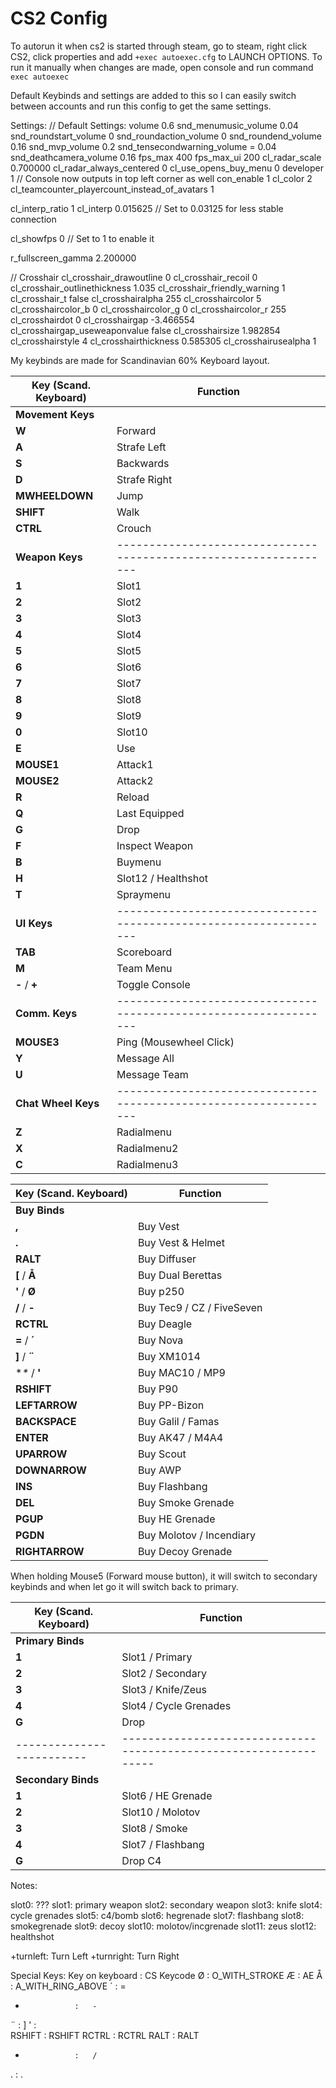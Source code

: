<h1> CS2 Config </h1>

To autorun it when cs2 is started through steam, go to steam, right click CS2, click properties and add `+exec autoexec.cfg` to LAUNCH OPTIONS.
To run it manually when changes are made, open console and run command `exec autoexec`

Default Keybinds and settings are added to this so I can easily switch between accounts and run this config to get the same settings.

Settings:
// Default Settings:
volume 0.6
snd_menumusic_volume 0.04
snd_roundstart_volume 0
snd_roundaction_volume 0
snd_roundend_volume 0.16
snd_mvp_volume 0.2
snd_tensecondwarning_volume = 0.04
snd_deathcamera_volume 0.16
fps_max 400
fps_max_ui 200
cl_radar_scale 0.700000
cl_radar_always_centered 0
cl_use_opens_buy_menu 0
developer 1             			// Console now outputs in top left corner as well
con_enable 1
cl_color 2
cl_teamcounter_playercount_instead_of_avatars 1

cl_interp_ratio 1
cl_interp 0.015625                  // Set to 0.03125 for less stable connection

cl_showfps 0                        // Set to 1 to enable it

r_fullscreen_gamma 2.200000

// Crosshair
cl_crosshair_drawoutline 0
cl_crosshair_recoil 0
cl_crosshair_outlinethickness 1.035
cl_crosshair_friendly_warning 1
cl_crosshair_t false
cl_crosshairalpha 255
cl_crosshaircolor 5
cl_crosshaircolor_b 0
cl_crosshaircolor_g 0
cl_crosshaircolor_r 255
cl_crosshairdot 0
cl_crosshairgap -3.466554
cl_crosshairgap_useweaponvalue false
cl_crosshairsize 1.982854
cl_crosshairstyle 4
cl_crosshairthickness 0.585305
cl_crosshairusealpha 1



My keybinds are made for Scandinavian 60% Keyboard layout. 

| Key	(Scand. Keyboard)	| Function															|
| ------------------------- | ----------------------------------------------------------------- |
| **Movement Keys**         |                                                                   |
| **W**                     | Forward                                                           |
| **A**                     | Strafe Left                                                       |
| **S**                     | Backwards                                                         |
| **D**                     | Strafe Right                                                      |
| **MWHEELDOWN**            | Jump                                                              |
| **SHIFT**                 | Walk                                                              |
| **CTRL**                  | Crouch                                                            |
| **Weapon Keys**           | ----------------------------------------------------------------- |
| **1**                     | Slot1                                                             |
| **2**                     | Slot2                                                             |
| **3**                     | Slot3                                                             |
| **4**                     | Slot4                                                             |
| **5**                     | Slot5                                                             |
| **6**                     | Slot6                                                             |
| **7**                     | Slot7                                                             |
| **8**                     | Slot8                                                             |
| **9**                     | Slot9                                                             |
| **0**                     | Slot10                                                            |
| **E**                     | Use                                                               |
| **MOUSE1**                | Attack1                                                           |
| **MOUSE2**                | Attack2                                                           |
| **R**                     | Reload                                                            |
| **Q**                     | Last Equipped                                                     |
| **G**                     | Drop                                                              |
| **F**                     | Inspect Weapon                                                    |
| **B**                     | Buymenu                                                           |
| **H**                     | Slot12 / Healthshot                                               |
| **T**                     | Spraymenu                                                         |
| **UI Keys**               | ----------------------------------------------------------------- |
| **TAB**                   | Scoreboard                                                        |
| **M**                     | Team Menu                                                         |
| **-** / **+**             | Toggle Console                                                    |
| **Comm. Keys**            | ----------------------------------------------------------------- |
| **MOUSE3**                | Ping (Mousewheel Click)                                           |
| **Y**                     | Message All                                                       |
| **U**                     | Message Team                                                      |
| **Chat Wheel Keys**       | ----------------------------------------------------------------- |
| **Z**                     | Radialmenu                                                        |
| **X**                     | Radialmenu2                                                       |
| **C**                     | Radialmenu3                                                       |

| Key	(Scand. Keyboard)	| Function															|
| ------------------------- | ----------------------------------------------------------------- |
| **Buy Binds** 		    | 																	|
| **,**                     | Buy Vest                                                          |
| **.**                     | Buy Vest & Helmet                                                 |
| **RALT**                  | Buy Diffuser                                                      |
| **[** / **Å**             | Buy Dual Berettas                                                 |
| **'** / **Ø**             | Buy p250                                                          |
| **/** / **-**             | Buy Tec9 / CZ / FiveSeven                                         |
| **RCTRL**                 | Buy Deagle                                                        |
| **=** / **´**             | Buy Nova                                                          |
| **]** / **¨**             | Buy XM1014                                                        |
| **\** / **'**             | Buy MAC10 / MP9                                                   |
| **RSHIFT**                | Buy P90                                                           |
| **LEFTARROW**             | Buy PP-Bizon                                                      |
| **BACKSPACE**             | Buy Galil / Famas                                                 |
| **ENTER**                 | Buy AK47 / M4A4                                                   |
| **UPARROW**               | Buy Scout                                                         |
| **DOWNARROW**             | Buy AWP                                                           |
| **INS**                   | Buy Flashbang                                                     |
| **DEL**                   | Buy Smoke Grenade                                                 |
| **PGUP**                  | Buy HE Grenade                                                    |
| **PGDN**                  | Buy Molotov / Incendiary                                          |
| **RIGHTARROW**            | Buy Decoy Grenade                                                 |

When holding Mouse5 (Forward mouse button), it will switch to secondary keybinds and when let go it will switch back to primary.

| Key	(Scand. Keyboard)	| Function															|
| ------------------------- | ----------------------------------------------------------------- |
| **Primary Binds** 		| 																	|
| **1**                     | Slot1     /   Primary                                             |
| **2**                     | Slot2     /   Secondary                                           |
| **3**                     | Slot3     /   Knife/Zeus                                          |
| **4**                     | Slot4     /   Cycle Grenades                                      |
| **G**                     | Drop                                                              |
| ------------------------- | ----------------------------------------------------------------- |
| **Secondary Binds** 		| 																	|
| **1**                     | Slot6     /   HE Grenade                                          |
| **2**                     | Slot10    /   Molotov                                             |
| **3**                     | Slot8     /   Smoke                                               |
| **4**                     | Slot7     /   Flashbang                                           |
| **G**                     | Drop C4                                                           |









Notes:

slot0: ???
slot1: primary weapon
slot2: secondary weapon
slot3: knife
slot4: cycle grenades
slot5: c4/bomb
slot6: hegrenade
slot7: flashbang
slot8: smokegrenade
slot9: decoy
slot10: molotov/incgrenade
slot11: zeus
slot12: healthshot


+turnleft:  Turn Left
+turnright: Turn Right





Special Keys:
Key on keyboard  :   CS Keycode
Ø                :   O_WITH_STROKE
Æ                :   AE
Å                :   A_WITH_RING_ABOVE
´                :   =
+                :   -
¨                :   ]
'                :   \
RSHIFT           :   RSHIFT
RCTRL            :   RCTRL
RALT             :   RALT
-                :   /
.                :   .